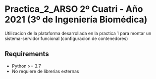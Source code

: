 # Practica_2_ARSO 2º Cuatri - Año 2021 (3º de Ingeniería Biomédica)

Utilizacion de la plataforma desarrollada en la practica 1 para montar un sistema-servidor funcional
(configuracion de contenedores)

## Requirements
- Python >= 3.7
- No requiere de librerias externas
